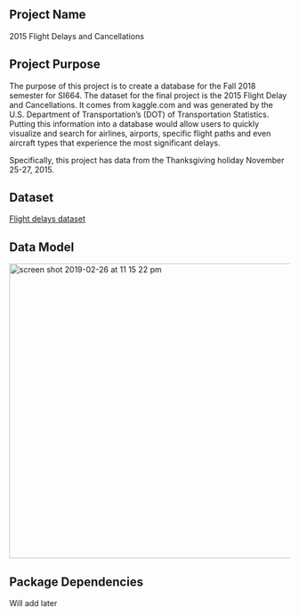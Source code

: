 ## Project Name
2015 Flight Delays and Cancellations

## Project Purpose
The purpose of this project is to create a database for the Fall 2018 semester for SI664. The dataset for the final project is the 2015 Flight Delay and Cancellations. It comes from kaggle.com and was generated by the U.S. Department of Transportation’s (DOT) of Transportation Statistics. Putting this information into a database would allow users to quickly visualize and search for airlines, airports, specific flight paths and even aircraft types that experience the most significant delays.

Specifically, this project has data from the Thanksgiving holiday November 25-27, 2015.

## Dataset
[Flight delays dataset](https://www.kaggle.com/usdot/flight-delays/home)

## Data Model
<img width="528" alt="screen shot 2019-02-26 at 11 15 22 pm" src="https://user-images.githubusercontent.com/31678807/53465581-7e103f00-3a1c-11e9-9049-a970b0cedae9.png">

## Package Dependencies
Will add later
